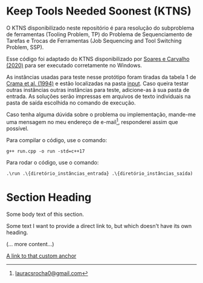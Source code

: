 # Keep Tools Needed Soonest (KTNS)

O KTNS disponibilizado neste repositório é para resolução do subproblema de ferramentas (Tooling Problem, TP) do Problema de Sequenciamento de Tarefas e Trocas de Ferramentas (Job Sequencing and Tool Switching Problem, SSP).

Esse código foi adaptado do KTNS disponibilizado por [Soares e Carvalho (2020)](https://doi.org/10.1016/j.ejor.2020.02.047) para ser executado corretamente no Windows.

As instâncias usadas para teste nesse protótipo foram tiradas da tabela 1 de [Crama et al. (1994)](https://doi.org/10.1007/BF01324874) e estão localizadas na pasta [input](https://github.com/shesfromasgard/KTNS/tree/main/input). Caso queira testar outras instâncias outras instâncias para teste, adicione-as à sua pasta de entrada. As soluções serão impressas em arquivos de texto individuais na pasta de saída escolhida no comando de execução.

Caso tenha alguma dúvida sobre o problema ou implementação, mande-me uma mensagem no meu endereço de e-mail[^1], responderei assim que possível.

Para compilar o código, use o comando:

```
g++ run.cpp -o run -std=c++17
```

Para rodar o código, use o comando:

```
.\run .\{diretório_instâncias_entrada} .\{diretório_instâncias_saída)
```

# Section Heading

Some body text of this section.

<a name="my-custom-anchor-point"></a>
Some text I want to provide a direct link to, but which doesn't have its own heading.

(… more content…)

[A link to that custom anchor](#my-custom-anchor-point)

[^1]: lauracsrocha0@gmail.com

